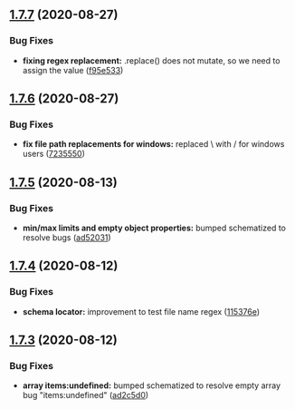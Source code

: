 ## [1.7.7](https://github.com/ryparker/jest-schema-matcher/compare/v1.7.6...v1.7.7) (2020-08-27)


### Bug Fixes

* **fixing regex replacement:** .replace() does not mutate, so we need to assign the value ([f95e533](https://github.com/ryparker/jest-schema-matcher/commit/f95e533adef9581f29c04dde7158be95801bd494))

## [1.7.6](https://github.com/ryparker/jest-schema-matcher/compare/v1.7.5...v1.7.6) (2020-08-27)


### Bug Fixes

* **fix file path replacements for windows:** replaced \ with / for windows users ([7235550](https://github.com/ryparker/jest-schema-matcher/commit/72355501f238769d071c37fa536ceabb2ad897f6))

## [1.7.5](https://github.com/ryparker/jest-schema-matcher/compare/v1.7.4...v1.7.5) (2020-08-13)


### Bug Fixes

* **min/max limits and empty object properties:** bumped schematized to resolve bugs ([ad52031](https://github.com/ryparker/jest-schema-matcher/commit/ad520312d00b9fcac886a3e4e56d0e1cd30e3b35))

## [1.7.4](https://github.com/ryparker/jest-schema-matcher/compare/v1.7.3...v1.7.4) (2020-08-12)


### Bug Fixes

* **schema locator:** improvement to test file name regex ([115376e](https://github.com/ryparker/jest-schema-matcher/commit/115376eccca5c79210177883bbccbaf8d30eda98))

## [1.7.3](https://github.com/ryparker/jest-schema-matcher/compare/v1.7.2...v1.7.3) (2020-08-12)


### Bug Fixes

* **array items:undefined:** bumped schematized to resolve empty array bug "items:undefined" ([ad2c5d0](https://github.com/ryparker/jest-schema-matcher/commit/ad2c5d05d683c7b5bbaf74e0dc48e5c153544fed))

